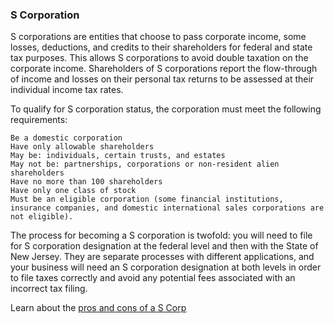 ### S Corporation

S corporations are entities that choose to pass corporate income, some losses, deductions, and credits to their shareholders for federal and state tax purposes. This allows S corporations to avoid double taxation on the corporate income. Shareholders of S corporations report the flow-through of income and losses on their personal tax returns to be assessed at their individual income tax rates. 

To qualify for S corporation status, the corporation must meet the following requirements:

    Be a domestic corporation
    Have only allowable shareholders
    May be: individuals, certain trusts, and estates
    May not be: partnerships, corporations or non-resident alien shareholders
    Have no more than 100 shareholders
    Have only one class of stock
    Must be an eligible corporation (some financial institutions, insurance companies, and domestic international sales corporations are not eligible).

The process for becoming a S corporation is twofold: you will need to file for S corporation designation at the federal level and then with the State of New Jersey. They are separate processes with different applications, and your business will need an S corporation designation at both levels in order to file taxes correctly and avoid any potential fees associated with an incorrect tax filing.

Learn about the [pros and cons of a S Corp](https://business.nj.gov/pages/s-corporation-s-corp)
